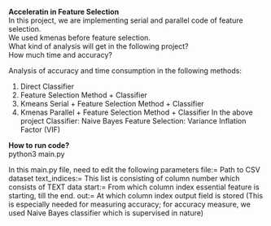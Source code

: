 <b>Acceleratin in Feature Selection</b><br>
In this project, we are implementing serial and parallel code of feature selection.<br>
We used kmenas before feature selection.<br>
What kind of analysis will get in the following project?<br>
How much time and accuracy?<br>

Analysis of accuracy and time consumption in the following methods:
1. Direct Classifier
2. Feature Selection Method + Classifier
3. Kmeans Serial + Feature Selection Method + Classifier
4. Kmenas Parallel + Feature Selection Method + Classifier
In the above project 
Classifier: Naive Bayes
Feature Selection:  Variance Inflation Factor (VIF)


<b>How to run code?</b><br>
python3 main.py

In this main.py file, need to edit the following parameters
file:= Path to CSV dataset
text_indices:= This list is consisting of column number which consists of TEXT data
start:= From which column index essential feature is starting, till the end.
out:= At which column index output field is stored (This is especially needed for measuring accuracy; for accuracy measure, we used Naive Bayes classifier which is supervised in nature)

